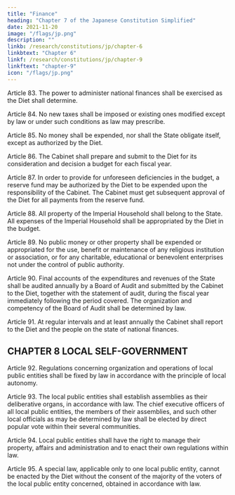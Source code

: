 ```yaml
---
title: "Finance"
heading: "Chapter 7 of the Japanese Constitution Simplified"
date: 2021-11-20
image: "/flags/jp.png"
description: ""
linkb: /research/constitutions/jp/chapter-6
linkbtext: "Chapter 6"
linkf: /research/constitutions/jp/chapter-9
linkftext: "chapter-9"
icon: "/flags/jp.png"
---
```



Article 83. The power to administer national finances shall be exercised as the Diet shall determine. 

Article 84. No new taxes shall be imposed or existing ones modified except by law or under such conditions as law may prescribe. 

Article 85. No money shall be expended, nor shall the State obligate itself, except as authorized by the Diet. 

Article 86. The Cabinet shall prepare and submit to the Diet for its consideration and decision a budget for each fiscal year. 

Article 87. In order to provide for unforeseen deficiencies in the budget, a reserve fund may be authorized by the Diet to be expended upon the responsibility of the Cabinet. The Cabinet must get subsequent approval of the Diet for all payments from the reserve fund. 

Article 88. All property of the Imperial Household shall belong to the State. All expenses of the Imperial Household shall be appropriated by the Diet in the budget. 

Article 89. No public money or other property shall be expended or appropriated for the use, benefit or maintenance of any religious institution or association, or for any charitable, educational or benevolent enterprises not under the control of public authority. 

Article 90. Final accounts of the expenditures and revenues of the State shall be audited annually by a Board of Audit and submitted by the Cabinet to the Diet, together with the statement of audit, during the fiscal year immediately following the period covered. The organization and competency of the Board of Audit shall be determined by law. 

Article 91. At regular intervals and at least annually the Cabinet shall report to the Diet and the people on the state of national finances. 


## CHAPTER 8 LOCAL SELF-GOVERNMENT 

Article 92. Regulations concerning organization and operations of local public entities shall be fixed by law in accordance with the principle of local autonomy. 

Article 93. The local public entities shall establish assemblies as their deliberative organs, in accordance with law. The chief executive officers of all local public entities, the members of their assemblies, and such other local officials as may be determined by law shall be elected by direct popular vote within their several communities. 

Article 94. Local public entities shall have the right to manage their property, affairs and administration and to enact their own regulations within law. 

Article 95. A special law, applicable only to one local public entity, cannot be enacted by the Diet without the consent of the majority of the voters of the local public entity concerned, obtained in accordance with law. 

